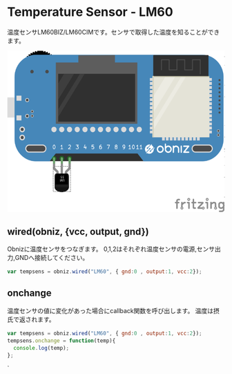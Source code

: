 # Temperature Sensor - LM60
温度センサLM60BIZ/LM60CIMです。センサで取得した温度を知ることができます。





![photo of AnalogTempratureSensor](./wired.png)

## wired(obniz, {vcc, output, gnd})
Obnizに温度センサをつなぎます。
0,1,2はそれぞれ温度センサの電源,センサ出力,GNDへ接続してください。
```javascript
var tempsens = obniz.wired("LM60", { gnd:0 , output:1, vcc:2});
```

## onchange
温度センサの値に変化があった場合にcallback関数を呼び出します。
温度は摂氏で返されます。
```javascript
var tempsens = obniz.wired("LM60", { gnd:0 , output:1, vcc:2});
tempsens.onchange = function(temp){
  console.log(temp);
};
```
` 